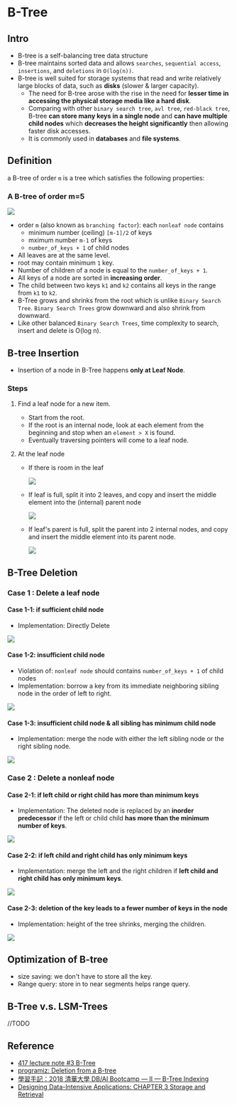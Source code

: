 # B-Tree

## Intro

- B-tree is a self-balancing tree data structure
- B-tree maintains sorted data and allows `searches`, `sequential access`, `insertions`, and `deletions` in `O(log(n))`.
- B-tree is well suited for storage systems that read and write relatively large blocks of data, such as **disks** (slower & larger capacity).
  - The need for B-tree arose with the rise in the need for **lesser time in accessing the physical storage media like a hard disk**.
  - Comparing with other `binary search tree`, `avl tree`, `red-black tree`, B-tree **can store many keys in a single node** and **can have multiple child nodes** which **decreases the height significantly** then allowing faster disk accesses.
  - It is commonly used in **databases** and **file systems**.

## Definition

a B-tree of order `m` is a tree which satisfies the following properties:

### A B-tree of order m=5

![](/img/data-structure/3-b-tree/b-tree.gif)

- order `m` (also known as `branching factor`): each `nonleaf node` contains
  - minimum number (ceiling) `[m-1]/2` of keys
  - mximum number `m-1` of keys
  - `number_of_keys + 1` of child nodes
- All leaves are at the same level.
- root may contain minimum `1` key.
- Number of children of a node is equal to the `number_of_keys + 1`.
- All keys of a node are sorted in **increasing order**.
- The child between two keys `k1` and `k2` contains all keys in the range from `k1` to `k2`.
- B-Tree grows and shrinks from the root which is unlike `Binary Search Tree`. `Binary Search Trees` grow downward and also shrink from downward.
- Like other balanced `Binary Search Trees`, time complexity to search, insert and delete is O(log n).

## B-tree Insertion

- Insertion of a node in B-Tree happens **only at Leaf Node**.

### Steps

1. Find a leaf node for a new item.
   - Start from the root.
   - If the root is an internal node, look at each element from the beginning and stop when an `element > X` is found.
   - Eventually traversing pointers will come to a leaf node.
2. At the leaf node

   - If there is room in the leaf

     ![](/img/data-structure/3-b-tree/b-tree-ins1.gif)

   - If leaf is full, split it into 2 leaves, and copy and insert the middle element into the (internal) parent node

     ![](/img/data-structure/3-b-tree/b-tree-ins2.gif)

   - If leaf's parent is full, split the parent into 2 internal nodes, and copy and insert the middle element into its parent node.

     ![](/img/data-structure/3-b-tree/b-tree-ins3.gif)

## B-Tree Deletion

### Case 1 : Delete a leaf node

#### Case 1-1: if sufficient child node

- Implementation: Directly Delete

![](/img/data-structure/3-b-tree/b-tree-delete-leaf-1.png)

#### Case 1-2: insufficient child node

- Violation of: `nonleaf node` should contains `number_of_keys + 1` of child nodes
- Implementation: borrow a key from its immediate neighboring sibling node in the order of left to right.

![](/img/data-structure/3-b-tree/b-tree-delete-leaf-2.png)

#### Case 1-3: insufficient child node & all sibling has minimum child node

- Implementation: merge the node with either the left sibling node or the right sibling node.

![](/img/data-structure/3-b-tree/b-tree-delete-leaf-3.png)

### Case 2 : Delete a nonleaf node

#### Case 2-1: if left child or right child has more than minimum keys

- Implementation: The deleted node is replaced by an **inorder predecessor** if the left or child child **has more than the minimum number of keys**.

![](/img/data-structure/3-b-tree/b-tree-delete-internal-1.png)

#### Case 2-2: if left child and right child has only minimum keys

- Implementation: merge the left and the right children if **left child and right child has only minimum keys**.

![](/img/data-structure/3-b-tree/b-tree-delete-internal-2.png)

#### Case 2-3: deletion of the key leads to a fewer number of keys in the node

- Implementation: height of the tree shrinks, merging the children.

![](/img/data-structure/3-b-tree/b-tree-delete-internal-3.png)

## Optimization of B-tree

- size saving: we don't have to store all the key.
- Range query: store in to near segments helps range query.

## B-Tree v.s. LSM-Trees

//TODO

## Reference

- [417 lecture note #3 B-Tree](https://condor.depaul.edu/ntomuro/courses/417/notes/lecture3.html)
- [programiz: Deletion from a B-tree](https://www.programiz.com/dsa/deletion-from-a-b-tree)
- [學習手記：2018 清華大學 DB/AI Bootcamp — II — B-Tree Indexing](https://medium.com/hallblazzar-%E9%96%8B%E7%99%BC%E8%80%85%E6%97%A5%E8%AA%8C/%E5%AD%B8%E7%BF%92%E6%89%8B%E8%A8%98-2018%E6%B8%85%E8%8F%AF%E5%A4%A7%E5%AD%B8db-ai-bootcamp-ii-b-tree-indexing-648a096e1598)
- [Designing Data-Intensive Applications: CHAPTER 3 Storage and Retrieval](https://github.com/hhow09/ddia-notes/tree/master/Ch3-Storage-and-Retrieval)
